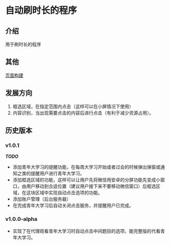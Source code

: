 # 自动刷时长的程序
## 介绍
用于刷时长的程序
## 其他
[页面构建](页面构建.md)
## 发展方向
1. 框选区域，在指定范围内点击（这样可以在小屏情况下使用）
2. 内容识别，当出现需要点击的内容后进行点击（有利于减少资源占用）。

## 历史版本
### v1.0.1
***TODO***
- 添加青年大学习的提醒功能，在每周大学习开始或者过会的时候弹出弹窗或通知之类的提醒用户进行青年大学习。
- 添加框选区域的功能，这样可以让用户先将微信用安卓的分屏功能先变成小窗口，由用户移动到合适位置（建议用户接下来不要移动微信窗口）后框选区域，在这块区域中实现自动点击选项的功能。
- 添加账户管理（后台服务器）
- 在完成青年大学习后自动关闭点击服务，并提醒用户已完成。

### v1.0.0-alpha
- 实现了在代理观看青年大学习时自动点击中间题目的选项，能完整版的代看青年大学习。